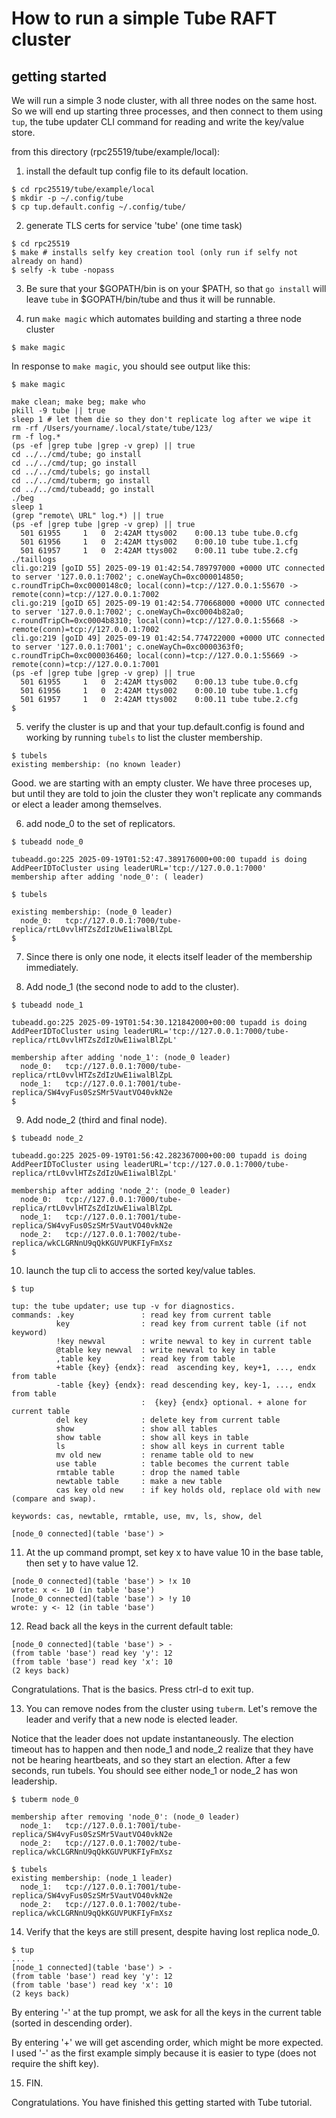 How to run a simple Tube RAFT cluster
=====================================

getting started
---------------

We will run a simple 3 node cluster, with
all three nodes on the same host. So we
will end up starting three processes, and
then connect to them using `tup`, the tube
updater CLI command for reading and write
the key/value store.

from this directory (rpc25519/tube/example/local):

1. install the default tup config file to its default location.
~~~
$ cd rpc25519/tube/example/local
$ mkdir -p ~/.config/tube
$ cp tup.default.config ~/.config/tube/
~~~

2. generate TLS certs for service 'tube' (one time task)
~~~
$ cd rpc25519
$ make # installs selfy key creation tool (only run if selfy not already on hand)
$ selfy -k tube -nopass
~~~

3. Be sure that your $GOPATH/bin is on your $PATH, so
that `go install` will leave `tube` in $GOPATH/bin/tube
and thus it will be runnable.

4. run `make magic` which automates building and starting
a three node cluster
~~~
$ make magic
~~~

In response to `make magic`, you should see output like this:
~~~
$ make magic

make clean; make beg; make who
pkill -9 tube || true
sleep 1 # let them die so they don't replicate log after we wipe it
rm -rf /Users/yourname/.local/state/tube/123/
rm -f log.*
(ps -ef |grep tube |grep -v grep) || true
cd ../../cmd/tube; go install
cd ../../cmd/tup; go install
cd ../../cmd/tubels; go install
cd ../../cmd/tuberm; go install
cd ../../cmd/tubeadd; go install
./beg
sleep 1
(grep "remote\ URL" log.*) || true
(ps -ef |grep tube |grep -v grep) || true
  501 61955     1   0  2:42AM ttys002    0:00.13 tube tube.0.cfg
  501 61956     1   0  2:42AM ttys002    0:00.10 tube tube.1.cfg
  501 61957     1   0  2:42AM ttys002    0:00.11 tube tube.2.cfg
./taillogs
cli.go:219 [goID 55] 2025-09-19 01:42:54.789797000 +0000 UTC connected to server '127.0.0.1:7002'; c.oneWayCh=0xc000014850; c.roundTripCh=0xc0000148c0; local(conn)=tcp://127.0.0.1:55670 -> remote(conn)=tcp://127.0.0.1:7002
cli.go:219 [goID 65] 2025-09-19 01:42:54.770668000 +0000 UTC connected to server '127.0.0.1:7002'; c.oneWayCh=0xc0004b82a0; c.roundTripCh=0xc0004b8310; local(conn)=tcp://127.0.0.1:55668 -> remote(conn)=tcp://127.0.0.1:7002
cli.go:219 [goID 49] 2025-09-19 01:42:54.774722000 +0000 UTC connected to server '127.0.0.1:7001'; c.oneWayCh=0xc0000363f0; c.roundTripCh=0xc000036460; local(conn)=tcp://127.0.0.1:55669 -> remote(conn)=tcp://127.0.0.1:7001
(ps -ef |grep tube |grep -v grep) || true
  501 61955     1   0  2:42AM ttys002    0:00.13 tube tube.0.cfg
  501 61956     1   0  2:42AM ttys002    0:00.10 tube tube.1.cfg
  501 61957     1   0  2:42AM ttys002    0:00.11 tube tube.2.cfg
$
~~~

5. verify the cluster is up and that your tup.default.config is 
found and working by running `tubels` to list the cluster membership.

~~~
$ tubels
existing membership: (no known leader)
~~~

Good. we are starting with an empty cluster. We
have three proceses up, but until they are told
to join the cluster they won't replicate any
commands or elect a leader among themselves.

6. add node_0 to the set of replicators.

~~~
$ tubeadd node_0

tubeadd.go:225 2025-09-19T01:52:47.389176000+00:00 tupadd is doing AddPeerIDToCluster using leaderURL='tcp://127.0.0.1:7000'
membership after adding 'node_0': ( leader)

$ tubels

existing membership: (node_0 leader)
  node_0:   tcp://127.0.0.1:7000/tube-replica/rtL0vvlHTZsZdIzUwE1iwalBlZpL
$
~~~

7. Since there is only one node, it elects itself leader of the
membership immediately.

8. Add node_1 (the second node to add to the cluster).

~~~
$ tubeadd node_1

tubeadd.go:225 2025-09-19T01:54:30.121842000+00:00 tupadd is doing AddPeerIDToCluster using leaderURL='tcp://127.0.0.1:7000/tube-replica/rtL0vvlHTZsZdIzUwE1iwalBlZpL'

membership after adding 'node_1': (node_0 leader)
  node_0:   tcp://127.0.0.1:7000/tube-replica/rtL0vvlHTZsZdIzUwE1iwalBlZpL
  node_1:   tcp://127.0.0.1:7001/tube-replica/SW4vyFus0SzSMr5VautVO40vkN2e
$
~~~

9. Add node_2 (third and final node).

~~~
$ tubeadd node_2

tubeadd.go:225 2025-09-19T01:56:42.282367000+00:00 tupadd is doing AddPeerIDToCluster using leaderURL='tcp://127.0.0.1:7000/tube-replica/rtL0vvlHTZsZdIzUwE1iwalBlZpL'

membership after adding 'node_2': (node_0 leader)
  node_0:   tcp://127.0.0.1:7000/tube-replica/rtL0vvlHTZsZdIzUwE1iwalBlZpL
  node_1:   tcp://127.0.0.1:7001/tube-replica/SW4vyFus0SzSMr5VautVO40vkN2e
  node_2:   tcp://127.0.0.1:7002/tube-replica/wkCLGRNnU9qQkKGUVPUKFIyFmXsz
$
~~~

10. launch the tup cli to access the sorted key/value tables.

~~~
$ tup

tup: the tube updater; use tup -v for diagnostics.
commands: .key               : read key from current table
          key                : read key from current table (if not keyword)
          !key newval        : write newval to key in current table
          @table key newval  : write newval to key in table
          ,table key         : read key from table
          +table {key} {endx}: read  ascending key, key+1, ..., endx from table
          -table {key} {endx}: read descending key, key-1, ..., endx from table
                             :  {key} {endx} optional. + alone for current table
          del key            : delete key from current table
          show               : show all tables
          show table         : show all keys in table
          ls                 : show all keys in current table
          mv old new         : rename table old to new
          use table          : table becomes the current table
          rmtable table      : drop the named table
          newtable table     : make a new table
          cas key old new    : if key holds old, replace old with new (compare and swap).

keywords: cas, newtable, rmtable, use, mv, ls, show, del

[node_0 connected](table 'base') > 
~~~

11. At the up command prompt, set key x to have value 10 in the base table,
then set y to have value 12.

~~~
[node_0 connected](table 'base') > !x 10
wrote: x <- 10 (in table 'base')
[node_0 connected](table 'base') > !y 10
wrote: y <- 12 (in table 'base')
~~~

12. Read back all the keys in the current default table:

~~~
[node_0 connected](table 'base') > -
(from table 'base') read key 'y': 12
(from table 'base') read key 'x': 10
(2 keys back)
~~~

Congratulations. That is the basics. Press ctrl-d to exit tup.

13. You can remove nodes from the cluster
using `tuberm`. Let's remove the leader and 
verify that a new node is elected leader.

Notice that the leader does not update instantaneously.
The election timeout has to happen and then node_1 and
node_2 realize that they have not be hearing
heartbeats, and so they start an election. After
a few seconds, run tubels. You should see either
node_1 or node_2 has won leadership.

~~~
$ tuberm node_0

membership after removing 'node_0': (node_0 leader)
  node_1:   tcp://127.0.0.1:7001/tube-replica/SW4vyFus0SzSMr5VautVO40vkN2e
  node_2:   tcp://127.0.0.1:7002/tube-replica/wkCLGRNnU9qQkKGUVPUKFIyFmXsz

$ tubels
existing membership: (node_1 leader)
  node_1:   tcp://127.0.0.1:7001/tube-replica/SW4vyFus0SzSMr5VautVO40vkN2e
  node_2:   tcp://127.0.0.1:7002/tube-replica/wkCLGRNnU9qQkKGUVPUKFIyFmXsz

~~~

14. Verify that the keys are still present, despite having
lost replica node_0.

~~~
$ tup
...
[node_1 connected](table 'base') > -
(from table 'base') read key 'y': 12
(from table 'base') read key 'x': 10
(2 keys back)
~~~

By entering '-' at the tup prompt, we ask for all the
keys in the current table (sorted in descending order).

By entering '+' we will get ascending order, which might
be more expected. I used '-' as the first example simply
because it is easier to type (does not require the shift key).

15. FIN. 

Congratulations. You have finished this
getting started with Tube tutorial.

